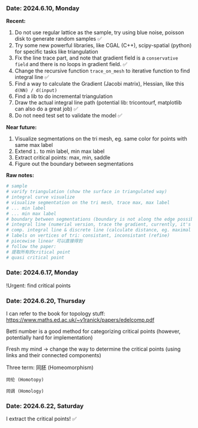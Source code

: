 ### Date: 2024.6.10, Monday

**Recent:**
1. Do not use regular lattice as the sample, try using blue noise, poisson disk to generate random samples ✅
2. Try some new powerful libraries, like CGAL (C++), scipy-spatial (python) for specific tasks like triangulation
3. Fix the line trace part, and note that gradient field is a `conservative field` and there is no loops in gradient field. ✅
4. Change the recursive function `trace_on_mesh` to iterative function to find integral line ✅
5. Find a way to calculate the Gradient (Jacobi matrix), Hessian, like this `d(NN) / d(input)` 
6. Find a lib to do incremental triangulation
7. Draw the actual integral line path (potential lib: tricontourf, matplotlib can also do a great job) ✅
8. Do not need test set to validate the model ✅

**Near future:**
1. Visualize segmentations on the tri mesh, eg. same color for points with same max label
2. Extend `1.` to min label, min max label
3. Extract critical points: max, min, saddle 
4. Figure out the boundary between segmentations

**Raw notes:**
```python
# sample
# varify triangulation (show the surface in triangulated way)
# integral curve visualize
# visualize segmentation on the tri mesh, trace max, max label
# ... min label
# ... min max label
# boundary between segmentations (boundary is not along the edge possibly)
# integral line (numerial version, trace the gradient, currently, it's not)
# comp. integral line & discrete line (calculate distance, eg. maximal distance, hausdorff distance, Fréchet distance)
# labels on vertices of tri: consistant, inconsistant (refine)
# piecewise linear 可以直接得到
# follow the paper:
# 提取所有的critical point
# quasi critical point
```

### Date: 2024.6.17, Monday
!Urgent: find critical points


### Date: 2024.6.20, Thursday
I can refer to the book for topology stuff: https://www.maths.ed.ac.uk/~v1ranick/papers/edelcomp.pdf

Betti number is a good method for categorizing critical points (however, potentially hard for implementation)

Fresh my mind -> change the way to determine the critical points (using links and their connected components)

Three term:
    同胚 (Homeomorphism)
    
    同伦 (Homotopy)
    
    同调 (Homology)

### Date: 2024.6.22, Saturday
I extract the critical points! ✅

